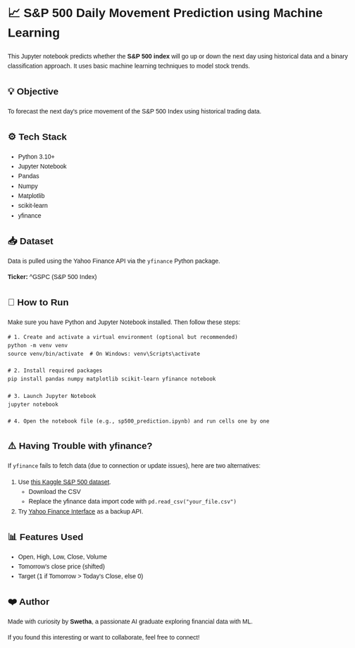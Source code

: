 <!DOCTYPE html>
<html lang="en">
<head>
  <meta charset="UTF-8" />
  <meta name="viewport" content="width=device-width, initial-scale=1.0"/>
  <title>S&P 500 Daily Prediction Project</title>
</head>
<body style="font-family: sans-serif; line-height: 1.6; max-width: 800px; margin: auto; padding: 20px;">

  <h1>📈 S&P 500 Daily Movement Prediction using Machine Learning</h1>

  <p>This Jupyter notebook predicts whether the <strong>S&P 500 index</strong> will go up or down the next day using historical data and a binary classification approach. It uses basic machine learning techniques to model stock trends.</p>

  <h2>💡 Objective</h2>
  <p>To forecast the next day's price movement of the S&P 500 Index using historical trading data.</p>

  <h2>⚙️ Tech Stack</h2>
  <ul>
    <li>Python 3.10+</li>
    <li>Jupyter Notebook</li>
    <li>Pandas</li>
    <li>Numpy</li>
    <li>Matplotlib</li>
    <li>scikit-learn</li>
    <li>yfinance</li>
  </ul>

  <h2>📥 Dataset</h2>
  <p>Data is pulled using the Yahoo Finance API via the <code>yfinance</code> Python package.</p>
  <p><strong>Ticker:</strong> ^GSPC (S&P 500 Index)</p>

  <h2>🚀 How to Run</h2>
  <p>Make sure you have Python and Jupyter Notebook installed. Then follow these steps:</p>

  <pre><code># 1. Create and activate a virtual environment (optional but recommended)
python -m venv venv
source venv/bin/activate  # On Windows: venv\Scripts\activate

# 2. Install required packages
pip install pandas numpy matplotlib scikit-learn yfinance notebook

# 3. Launch Jupyter Notebook
jupyter notebook

# 4. Open the notebook file (e.g., sp500_prediction.ipynb) and run cells one by one
</code></pre>

  <h2>⚠️ Having Trouble with yfinance?</h2>
  <p>If <code>yfinance</code> fails to fetch data (due to connection or update issues), here are two alternatives:</p>

  <ol>
    <li>
      Use <a href="https://www.kaggle.com/datasets/camnugent/sandp500" target="_blank">this Kaggle S&P 500 dataset</a>.
      <ul>
        <li>Download the CSV</li>
        <li>Replace the yfinance data import code with <code>pd.read_csv("your_file.csv")</code></li>
      </ul>
    </li>
    <li>
      Try <a href="https://pypi.org/project/yahoo-finance-interface/" target="_blank">Yahoo Finance Interface</a> as a backup API.
    </li>
  </ol>

  <h2>📊 Features Used</h2>
  <ul>
    <li>Open, High, Low, Close, Volume</li>
    <li>Tomorrow’s close price (shifted)</li>
    <li>Target (1 if Tomorrow > Today’s Close, else 0)</li>
  </ul>

  <h2>❤️ Author</h2>
  <p>Made with curiosity by <strong>Swetha</strong>, a passionate AI graduate exploring financial data with ML.</p>
  <p>If you found this interesting or want to collaborate, feel free to connect!</p>

</body>
</html>
